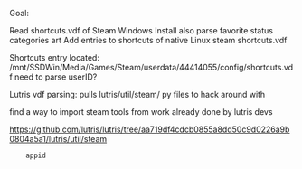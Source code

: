 Goal:

Read shortcuts.vdf of Steam Windows Install
    also parse favorite status
        categories
        art
Add entries to shortcuts of native Linux steam shortcuts.vdf

Shortcuts entry located: /mnt/SSDWin/Media/Games/Steam/userdata/44414055/config/shortcuts.vdf
    need to parse userID?

Lutris vdf parsing:
pulls lutris/util/steam/ py files to hack around with

find a way to import steam tools from work already done by lutris devs

https://github.com/lutris/lutris/tree/aa719df4cdcb0855a8dd50c9d0226a9b0804a5a1/lutris/util/steam
    
        appid
